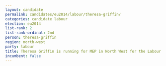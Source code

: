 ```yaml
---
layout: candidate
permalink: candidates/eu2014/labour/theresa-griffin/
categories: candidate labour
election: eu2014
list-rank: 2
list-rank-ordinal: 2nd
person: theresa-griffin
region: north-west
party: labour
title: Theresa Griffin is running for MEP in North West for the Labour Party
incumbent: false
---
```

